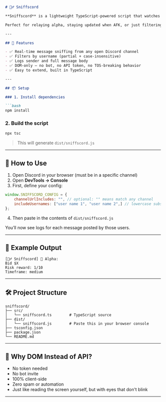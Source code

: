 ```markdown
# 🕵️‍♂️ Sniffscord

**Sniffscord** is a lightweight TypeScript-powered script that watches a Discord channel’s DOM for new messages, and logs only the ones you care about — based on usernames you configure.

Perfect for relaying alpha, staying updated when AFK, or just filtering out noise.

---

## 🚀 Features

- ✅ Real-time message sniffing from any open Discord channel
- ✅ Filters by username (partial + case-insensitive)
- ✅ Logs sender and full message body
- ✅ DOM-only — no bot, no API token, no TOS-breaking behavior
- ✅ Easy to extend, built in TypeScript

---

## 📦 Setup

### 1. Install dependencies

```bash
npm install
```

### 2. Build the script

```bash
npx tsc
```

> This will generate `dist/sniffscord.js`

---

## 🔧 How to Use

1. Open Discord in your browser (must be in a specific channel)
2. Open **DevTools → Console**
3. First, define your config:

```js
window.SNIFFSCORD_CONFIG = {
    channelUrlIncludes: "", // optional: "" means match any channel
    includeUsernames: ["user name 1", "user name 2",] // lowercase substrings
};
```

4. Then paste in the contents of `dist/sniffscord.js`

You’ll now see logs for each message posted by those users.

---

## 🧾 Example Output

```
[🕵️‍♂️ Sniffscord] 🎯 Alpha: 
Bid $X
Risk reward: 1/10
Timeframe: medium 
```

---

## 🛠 Project Structure

```
sniffscord/
├── src/
│   └── sniffscord.ts        # TypeScript source
├── dist/
│   └── sniffscord.js        # Paste this in your browser console
├── tsconfig.json
├── package.json
└── README.md
```

---

## 🧠 Why DOM Instead of API?

- No token needed  
- No bot invite  
- 100% client-side  
- Zero spam or automation  
- Just like reading the screen yourself, but with eyes that don't blink

---